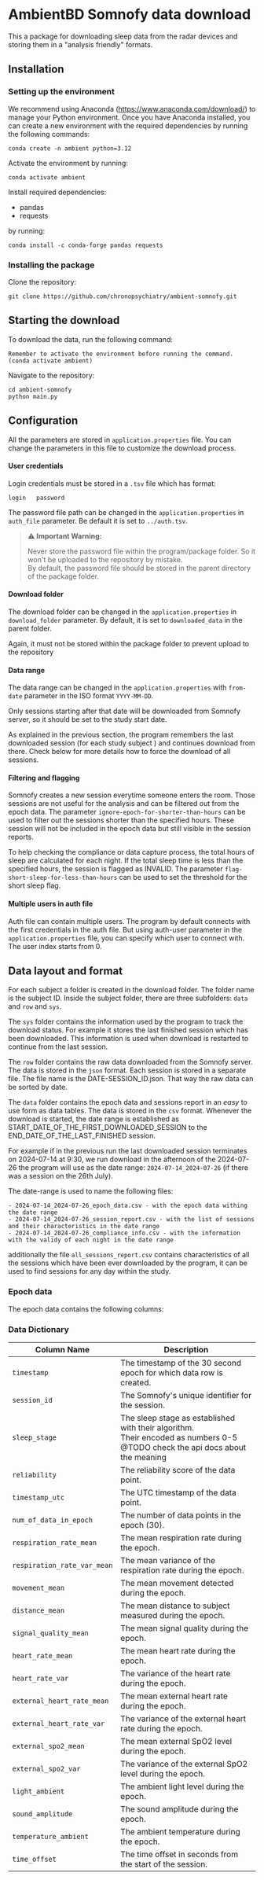 # AmbientBD Somnofy data download

This a package for downloading sleep data from the radar devices and storing them in a "analysis friendly" formats.

## Installation

### Setting up the environment

We recommend using Anaconda (https://www.anaconda.com/download/) to manage your Python environment. Once you have Anaconda installed, you can create a new environment with the required dependencies by running the following commands:

```conda create -n ambient python=3.12```
    
Activate the environment by running:

```conda activate ambient```
    
Install required dependencies:
- pandas
- requests

by running:

```conda install -c conda-forge pandas requests```

### Installing the package

Clone the repository:

```git clone https://github.com/chronopsychiatry/ambient-somnofy.git```


## Starting the download

To download the data, run the following command:

    Remember to activate the environment before running the command. 
    (conda activate ambient)    

Navigate to the repository:

```
cd ambient-somnofy
python main.py
```

## Configuration

All the parameters are stored in `application.properties` file. You can change the parameters in this file to customize the download process.

#### User credentials

Login credentials must be stored in a `.tsv` file which has format:

```
login   password
```

The password file path can be changed in the `application.properties` in `auth_file` parameter. 
Be default it is set to `../auth.tsv`.

> **⚠️ Important Warning:**
> 
> Never store the password file within the program/package folder.
> So it won't be uploaded to the repository by mistake.  
> By default, the password file should be stored in the parent directory of the package folder.
> 

#### Download folder

The download folder can be changed in the `application.properties` in `download_folder` parameter. 
By default, it is set to `downloaded_data` in the parent folder.

Again, it must not be stored within the package folder to prevent upload to the repository

#### Data range

The data range can be changed in the `application.properties` with `from-date` parameter in the ISO format `YYYY-MM-DD`.

Only sessions starting after that date will be downloaded from Somnofy server, so it should be set to the study start date.

As explained in the previous section, the program remembers the last downloaded session (for each study subject ) and continues download from there. Check below for more details how to force the download of all sessions.

#### Filtering and flagging

Somnofy creates a new session everytime  someone enters the room. Those sessions are not useful for the analysis and can be filtered out from the epoch data. The parameter `ignore-epoch-for-shorter-than-hours` can be used to filter out the sessions shorter than the specified hours. These session will not be included in the epoch data but still visible in the session reports.

To help checking the compliance or data capture process, the total hours of sleep are calculated for each night. If the total sleep time is less than the specified hours, the session is flagged as INVALID. The parameter `flag-short-sleep-for-less-than-hours` can be used to set the threshold for the short sleep flag.

#### Multiple users in auth file
Auth file can contain multiple users. The program by default connects with the first credentials in the auth file. But using auth-user parameter in the `application.properties` file, you can specify which user to connect with. The user index starts from 0.

## Data layout and format

For each subject a folder is created in the download folder. The folder name is the subject ID. Inside the subject folder, there are three subfolders: `data` and `row` and `sys`.

The `sys` folder contains the information used by the program to track the download status. For example it stores the last finished session which has been downloaded. This information is used when download is restarted to continue from the last session.

The `row` folder contains the raw data downloaded from the Somnofy server. The data is stored in the `json` format. Each session is stored in a separate file. The file name is the DATE-SESSION_ID.json. 
That way the raw data can be sorted by date.

The `data` folder contains the epoch data and sessions report in an *easy* to use form as data tables. The data is stored in the `csv` format. 
Whenever the download is started, the date range is established as START_DATE_OF_THE_FIRST_DOWNLOADED_SESSION to the END_DATE_OF_THE_LAST_FINISHED session.

For example if in the previous run the last downloaded session terminates on 2024-07-14 at 9:30, we run download in the afternoon of the 2024-07-26
the program will use as the date range: `2024-07-14_2024-07-26` 
(if there was a session on the 26th July).

The date-range is used to name the following files:

```
- 2024-07-14_2024-07-26_epoch_data.csv - with the epoch data withing the date range
- 2024-07-14_2024-07-26_session_report.csv - with the list of sessions and their characteristics in the date range
- 2024-07-14_2024-07-26_compliance_info.csv - with the information with the validy of each night in the date range 
```

additionally the  file `all_sessions_report.csv` contains characteristics of all the sessions which have been ever downloaded by the program, it can be used to find sessions for any day within the study.

### Epoch data

The epoch data contains the following columns:

### Data Dictionary

| Column Name                  | Description                                                                                                                       |
|------------------------------|-----------------------------------------------------------------------------------------------------------------------------------|
| `timestamp`                  | The timestamp of the 30 second epoch for which data row is created.                                                               |
| `session_id`                 | The Somnofy's unique identifier for the session.                                                                                  |
| `sleep_stage`                | The sleep stage as established with their algorithm.<br/> Their encoded as numbers 0-5 @TODO check the api docs about the meaning |
| `reliability`                | The reliability score of the data point.                                                                                          |
| `timestamp_utc`              | The UTC timestamp of the data point.                                                                                              |
| `num_of_data_in_epoch`       | The number of data points in the epoch (30).                                                                                      |
| `respiration_rate_mean`      | The mean respiration rate during the epoch.                                                                                       |
| `respiration_rate_var_mean`  | The mean variance of the respiration rate during the epoch.                                                                       |
| `movement_mean`              | The mean movement detected during the epoch.                                                                                      |
| `distance_mean`              | The mean distance to subject measured during the epoch.                                                                           |
| `signal_quality_mean`        | The mean signal quality during the epoch.                                                                                         |
| `heart_rate_mean`            | The mean heart rate during the epoch.                                                                                             |
| `heart_rate_var`             | The variance of the heart rate during the epoch.                                                                                  |
| `external_heart_rate_mean`   | The mean external heart rate during the epoch.                                                                                    |
| `external_heart_rate_var`    | The variance of the external heart rate during the epoch.                                                                         |
| `external_spo2_mean`         | The mean external SpO2 level during the epoch.                                                                                    |
| `external_spo2_var`          | The variance of the external SpO2 level during the epoch.                                                                         |
| `light_ambient`              | The ambient light level during the epoch.                                                                                         |
| `sound_amplitude`            | The sound amplitude during the epoch.                                                                                             |
| `temperature_ambient`        | The ambient temperature during the epoch.                                                                                         |
| `time_offset`                | The time offset in seconds from the start of the session.                                                                         |